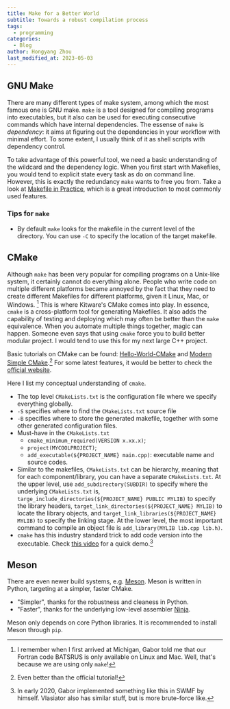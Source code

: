 ```yaml
---
title: Make for a Better World
subtitle: Towards a robust compilation process
tags:
  - programming
categories:
  - Blog
author: Hongyang Zhou
last_modified_at: 2023-05-03
---
```


## GNU Make

There are many different types of make system, among which the most famous one is GNU make.
`make` is a tool designed for compiling programs into executables, but it also can be used for executing consecutive commands which have internal dependencies.
The essense of `make` is _dependency_: it aims at figuring out the dependencies in your workflow with minimal effort.
To some extent, I usually think of it as shell scripts with dependency control.

To take advantage of this powerful tool, we need a basic understanding of the wildcard and the dependency logic.
When you first start with Makefiles, you would tend to explicit state every task as do on command line.
However, this is exactly the redundancy `make` wants to free you from.
Take a look at [Makefile in Practice](http://nuclear.mutantstargoat.com/articles/make/#a-makefile-for-99-of-your-programs), which is a great introduction to most commonly used features.

### Tips for `make`

- By default `make` looks for the makefile in the current level of the directory. You can use `-C` to specify the location of the target makefile.

## CMake

Although `make` has been very popular for compiling programs on a Unix-like system, it certainly cannot do everything alone.
People who write code on multiple different platforms became annoyed by the fact that they need to create different Makefiles for different platforms, given it Linux, Mac, or Windows. [^1]
This is where Kitware's CMake comes into play.
In essence, `cmake` is a cross-platform tool for generating Makefiles.
It also adds the capability of testing and deploying which may often be better than the `make` equivalence.
When you automate multiple things together, magic can happen. Someone even says that using `cmake` force you to build better modular project. I would tend to use this for my next large C++ project.

Basic tutorials on CMake can be found: [Hello-World-CMake](http://derekmolloy.ie/hello-world-introductions-to-cmake/) and [Modern Simple CMake](https://codevion.github.io/#!cpp/cmake.md).[^2]
For some latest features, it would be better to check the [official website](https://cmake.org/).

Here I list my conceptual understanding of `cmake`.

- The top level `CMakeLists.txt` is the configuration file where we specify everything globally.
- `-S` specifies where to find the `CMakeLists.txt` source file
- `-B` specifies where to store the generated makefile, together with some other generated configuration files.
- Must-have in the `CMakeLists.txt`
  - `cmake_minimum_required(VERSION x.xx.x)`;
  - `project(MYCOOLPROJECT)`;
  - `add_executable(${PROJECT_NAME} main.cpp)`: executable name and source codes.
- Similar to the makefiles, `CMakeLists.txt` can be hierarchy, meaning that for each component/library, you can have a separate `CMakeLists.txt`. At the upper level, use `add_subdirectory(SUBDIR)` to specify where the underlying `CMakeLists.txt` is, `targe_include_directories(${PROJECT_NAME} PUBLIC MYLIB)` to specify the library headers, `target_link_directories(${PROJECT_NAME} MYLIB)` to locate the library objects, and `target_link_libraries(${PROJECT_NAME} MYLIB)` to specify the linking stage. At the lower level, the most important command to compile an object file is `add_library(MYLIB lib.cpp lib.h)`.
- `cmake` has this industry standard trick to add code version into the executable. Check [this video](https://youtu.be/K3bx7NYSXVk) for a quick demo.[^3]

[^1]: I remember when I first arrived at Michigan, Gabor told me that our Fortran code BATSRUS is only available on Linux and Mac. Well, that's because we are using only `make`!

[^2]: Even better than the official tutorial!

[^3]: In early 2020, Gabor implemented something like this in SWMF by himself. Vlasiator also has similar stuff, but is more brute-force like.

## Meson

There are even newer build systems, e.g. [Meson](https://mesonbuild.com/). Meson is written in Python, targeting at a simpler, faster CMake.

- "Simpler", thanks for the robustness and cleaness in Python.
- "Faster", thanks for the underlying low-level assembler [Ninja](https://ninja-build.org/).

Meson only depends on core Python libraries. It is recommended to install Meson through `pip`.
